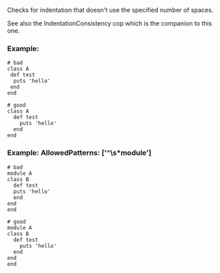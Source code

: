 Checks for indentation that doesn't use the specified number
of spaces.

See also the IndentationConsistency cop which is the companion to this
one.

### Example:
    # bad
    class A
     def test
      puts 'hello'
     end
    end

    # good
    class A
      def test
        puts 'hello'
      end
    end

### Example: AllowedPatterns: ['^\s*module']
    # bad
    module A
    class B
      def test
      puts 'hello'
      end
    end
    end

    # good
    module A
    class B
      def test
        puts 'hello'
      end
    end
    end